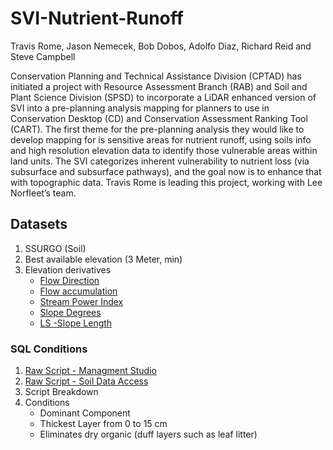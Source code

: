 # SVI-Nutrient-Runoff
Travis Rome, Jason Nemecek, Bob Dobos, Adolfo Diaz, Richard Reid and Steve Campbell

Conservation Planning and Technical Assistance Division (CPTAD) has initiated a project with Resource Assessment Branch (RAB) and Soil and Plant Science Division (SPSD) to incorporate a LiDAR enhanced version of SVI into a pre-planning analysis mapping for planners to use in Conservation Desktop (CD) and Conservation Assessment Ranking Tool (CART).  The first theme for the pre-planning analysis they would like to develop mapping for is sensitive areas for nutrient runoff, using soils info and high resolution elevation data to identify those vulnerable areas within land units. The SVI categorizes inherent vulnerability to nutrient loss (via subsurface and subsurface pathways), and the goal now is to enhance that with topographic data. Travis Rome is leading this project, working with Lee Norfleet’s team. 

## Datasets
1. SSURGO (Soil)
2. Best available elevation (3 Meter, min)
3. Elevation derivatives
    + [Flow Direction](https://pro.arcgis.com/en/pro-app/latest/help/analysis/raster-functions/flow-direction-raster-function.htm#:~:text=The%20Flow%20Direction%20raster%20function,D%2DInfinity%20(DINF))
    + [Flow accumulation](https://saga-gis.sourceforge.io/saga_tool_doc/7.1.0/ta_hydrology_0.html)
    + [Stream Power Index](https://saga-gis.sourceforge.io/saga_tool_doc/7.1.0/ta_hydrology_21.html)
    + [Slope Degrees](https://saga-gis.sourceforge.io/saga_tool_doc/7.1.0/ta_morphometry_0.html)
    + [LS -Slope Length](https://saga-gis.sourceforge.io/saga_tool_doc/7.1.0/ta_hydrology_22.html)

### SQL Conditions
1. [Raw Script - Managment Studio](https://github.com/jneme910/SVI-Nutrient-Runoff/blob/main/SQL/SDA_rkls.sql)
2. [Raw Script - Soil Data Access](https://github.com/jneme910/SVI-Nutrient-Runoff/blob/main/SQL/SDA_version_rkls.txt)
3. Script Breakdown
4. Conditions
    + Dominant Component
    + Thickest Layer from 0 to 15 cm
    + Eliminates dry organic (duff layers such as leaf litter)
    


    
